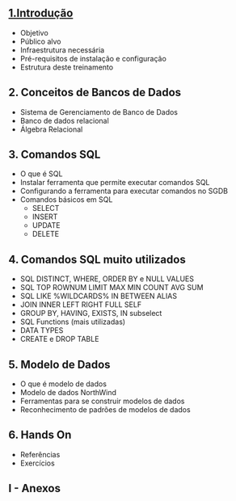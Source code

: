 ## [1.Introdução](README_Introducao.md)
* Objetivo
* Público alvo
* Infraestrutura necessária
* Pré-requisitos de instalação e configuração
* Estrutura deste treinamento

## 2. Conceitos de Bancos de Dados
* Sistema de Gerenciamento de Banco de Dados
* Banco de dados relacional
* Álgebra Relacional

## 3. Comandos SQL
* O que é SQL
* Instalar ferramenta que permite executar comandos SQL
* Configurando a ferramenta para executar comandos no SGDB
* Comandos básicos em SQL
  * SELECT
  * INSERT
  * UPDATE
  * DELETE

## 4. Comandos SQL muito utilizados
* SQL DISTINCT, WHERE, ORDER BY e NULL VALUES
* SQL TOP ROWNUM LIMIT MAX MIN COUNT AVG SUM
* SQL LIKE %WILDCARDS% IN BETWEEN ALIAS
* JOIN INNER LEFT RIGHT FULL SELF
* GROUP BY, HAVING, EXISTS, IN subselect
* SQL Functions (mais utilizadas)
* DATA TYPES
* CREATE e DROP TABLE

## 5. Modelo de Dados
* O que é modelo de dados
* Modelo de dados NorthWind
* Ferramentas para se construir modelos de dados
* Reconhecimento de padrões de modelos de dados

## 6. Hands On
* Referências
* Exercícios

## I - Anexos
